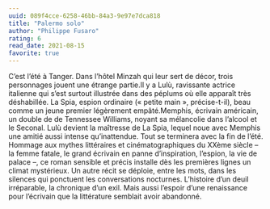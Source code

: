 ```yaml
---
uuid: 089f4cce-6258-46bb-84a3-9e97e7dca818
title: "Palermo solo"
author: "Philippe Fusaro"
rating: 6
read_date: 2021-08-15
favorite: true
---
```


C’est l’été à Tanger. Dans l’hôtel Minzah qui leur sert de décor, trois personnages jouent une étrange partie.Il y a Lulù, ravissante actrice italienne qui s’est surtout illustrée dans des péplums où elle apparaît très déshabillée. La Spia, espion ordinaire (« petite main », précise-t-il), beau comme un jeune premier légèrement empâté.Memphis, écrivain américain, un double de de Tennessee Williams, noyant sa mélancolie dans l’alcool et le Seconal. Lulù devient la maîtresse de La Spia, lequel noue avec Memphis une amitié aussi intense qu’inattendue. Tout se terminera avec la fin de l’été. Hommage aux mythes littéraires et cinématographiques du XXème siècle – la femme fatale, le grand écrivain en panne d’inspiration, l’espion, la vie de palace –, ce roman sensible et précis installe dès les premières lignes un climat mystérieux. Un autre récit se déploie, entre les mots, dans les silences qui ponctuent les conversations nocturnes. L’histoire d’un deuil irréparable, la chronique d’un exil. Mais aussi l’espoir d’une renaissance pour l’écrivain que la littérature semblait avoir abandonné.